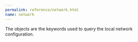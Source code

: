```yaml
---
permalink: reference/network.html
name: network
---
```


The <network> objects are the keywords used to query the local network configuration.